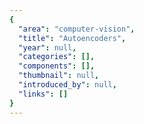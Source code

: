 ```yaml
---
{
  "area": "computer-vision",
  "title": "Autoencoders",
  "year": null,
  "categories": [],
  "components": [],
  "thumbnail": null,
  "introduced_by": null,
  "links": []
}
---
```

